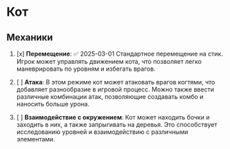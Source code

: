 # Кот

## Механики

1. [x] **Перемещение**: ✅ 2025-03-01 Стандартное перемещение на стик. Игрок может управлять движением кота, что позволяет легко маневрировать по уровням и избегать врагов.

2. [ ] **Атака**: В этом режиме кот может атаковать врагов когтями, что добавляет разнообразие в игровой процесс. Можно также ввести различные комбинации атак, позволяющие создавать комбо и наносить больше урона.

3. [ ] **Взаимодействие с окружением**: Кот может находить бочки и заходить в них, а также запрыгивать на деревья. Это способствует исследованию уровней и взаимодействию с различными элементами.
